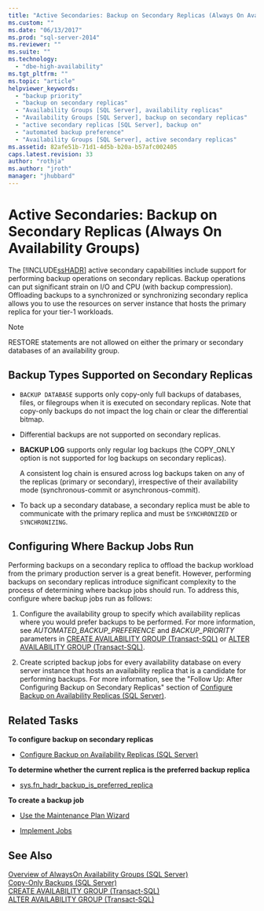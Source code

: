 ```yaml
---
title: "Active Secondaries: Backup on Secondary Replicas (Always On Availability Groups) | Microsoft Docs"
ms.custom: ""
ms.date: "06/13/2017"
ms.prod: "sql-server-2014"
ms.reviewer: ""
ms.suite: ""
ms.technology: 
  - "dbe-high-availability"
ms.tgt_pltfrm: ""
ms.topic: "article"
helpviewer_keywords: 
  - "backup priority"
  - "backup on secondary replicas"
  - "Availability Groups [SQL Server], availability replicas"
  - "Availability Groups [SQL Server], backup on secondary replicas"
  - "active secondary replicas [SQL Server], backup on"
  - "automated backup preference"
  - "Availability Groups [SQL Server], active secondary replicas"
ms.assetid: 82afe51b-71d1-4d5b-b20a-b57afc002405
caps.latest.revision: 33
author: "rothja"
ms.author: "jroth"
manager: "jhubbard"
---
```

# Active Secondaries: Backup on Secondary Replicas (Always On Availability Groups)
  The [!INCLUDE[ssHADR](../../../includes/sshadr-md.md)] active secondary capabilities include support for performing backup operations on secondary replicas. Backup operations can put significant strain on I/O and CPU (with backup compression). Offloading backups to a synchronized or synchronizing secondary replica allows you to use the resources on server instance that hosts the primary replica for your tier-1 workloads.  
  
> [!NOTE]  
>  RESTORE statements are not allowed on either the primary or secondary databases of an availability group.  
  
  
  
##  <a name="SupportedBuTypes"></a> Backup Types Supported on Secondary Replicas  
  
-   `BACKUP DATABASE` supports only copy-only full backups of databases, files, or filegroups when it is executed on secondary replicas. Note that copy-only backups do not impact the log chain or clear the differential bitmap.  
  
-   Differential backups are not supported on secondary replicas.  
  
-   **BACKUP LOG** supports only regular log backups (the COPY_ONLY option is not supported for log backups on secondary replicas).  
  
     A consistent log chain is ensured across log backups taken on any of the replicas (primary or secondary), irrespective of their availability mode (synchronous-commit or asynchronous-commit).  
  
-   To back up a secondary database, a secondary replica must be able to communicate with the primary replica and must be `SYNCHRONIZED` or `SYNCHRONIZING`.  
  
##  <a name="WhereBuJobsRun"></a> Configuring Where Backup Jobs Run  
 Performing backups on a secondary replica to offload the backup workload from the primary production server is a great benefit. However, performing backups on secondary replicas introduce significant complexity to the process of determining where backup jobs should run. To address this, configure where backup jobs run as follows:  
  
1.  Configure the availability group to specify which availability replicas where you would prefer backups to be performed. For more information, see *AUTOMATED_BACKUP_PREFERENCE* and *BACKUP_PRIORITY* parameters in [CREATE AVAILABILITY GROUP &#40;Transact-SQL&#41;](~/t-sql/statements/create-availability-group-transact-sql.md) or [ALTER AVAILABILITY GROUP &#40;Transact-SQL&#41;](~/t-sql/statements/alter-availability-group-transact-sql.md).  
  
2.  Create scripted backup jobs for every availability database on every server instance that hosts an availability replica that is a candidate for performing backups. For more information, see the "Follow Up: After Configuring Backup on Secondary Replicas" section of [Configure Backup on Availability Replicas &#40;SQL Server&#41;](configure-backup-on-availability-replicas-sql-server.md).  
  
##  <a name="RelatedTasks"></a> Related Tasks  
 **To configure backup on secondary replicas**  
  
-   [Configure Backup on Availability Replicas &#40;SQL Server&#41;](configure-backup-on-availability-replicas-sql-server.md)  
  
 **To determine whether the current replica is the preferred backup replica**  
  
-   [sys.fn_hadr_backup_is_preferred_replica](~/relational-databases/system-functions/sys-fn-hadr-backup-is-preferred-replica-transact-sql.md)  
  
 **To create a backup job**  
  
-   [Use the Maintenance Plan Wizard](../../use-the-maintenance-plan-wizard.md)  
  
-   [Implement Jobs](../../implement-jobs.md)  
  
  
## See Also  
 [Overview of AlwaysOn Availability Groups &#40;SQL Server&#41;](overview-of-always-on-availability-groups-sql-server.md)   
 [Copy-Only Backups &#40;SQL Server&#41;](../../copy-only-backups-sql-server.md)   
 [CREATE AVAILABILITY GROUP &#40;Transact-SQL&#41;](~/t-sql/statements/create-availability-group-transact-sql.md)   
 [ALTER AVAILABILITY GROUP &#40;Transact-SQL&#41;](~/t-sql/statements/alter-availability-group-transact-sql.md)  
  
  